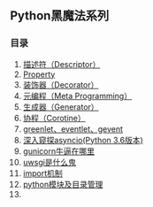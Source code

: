 
## Python黑魔法系列

### 目录

1. [描述符（Descriptor）](descriptor.md)
2. [Property](property.md)
3. [装饰器（Decorator）](decorator.md)
4. [元编程（Meta Programming）](meta_programming.md)
5. [生成器（Generator）](generator.md)
6. [协程（Corotine）](corotine.md)
6. [greenlet、eventlet、gevent](grenlet_eventlet_gevent.md)
7. [深入窥探asyncio(Python 3.6版本)](asyncio.md)
8. [gunicorn牛逼在哪里]()
9. [uwsgi是什么鬼]()
10. [import机制]()
11. [python模块及目录管理]()
12. 
